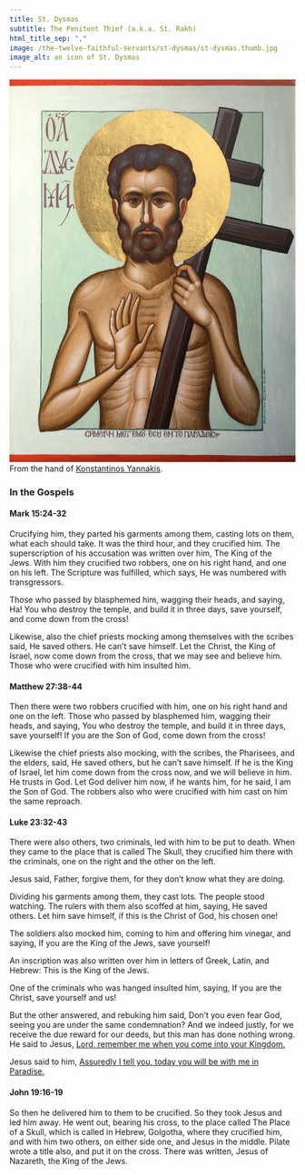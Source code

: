 ```yaml
---
title: St. Dysmas
subtitle: The Penitent Thief (a.k.a. St. Rakh)
html_title_sep: ","
image: /the-twelve-faithful-servants/st-dysmas/st-dysmas.thumb.jpg
image_alt: an icon of St. Dysmas
---
```


<a href="st-dysmas.jpg">
  <img src="st-dysmas.small.jpg" alt="St. Dysmas, the penitent thief">
</a>
<div class="caption">From the hand of <a
href="https://www.facebook.com/konstantinos.yannakis">Konstantinos Yannakis</a>.</div>

### In the Gospels

#### Mark 15:24-32

Crucifying him, they parted his garments among them, casting lots on them, what
each should take. It was the third hour, and they crucified him. The
superscription of his accusation was written over him, The King of the Jews.
With him they crucified two robbers, one on his right hand, and one on his
left. The Scripture was fulfilled, which says, He was numbered with
transgressors.

Those who passed by blasphemed him, wagging their heads, and saying, Ha! You
who destroy the temple, and build it in three days, save yourself, and come
down from the cross!

Likewise, also the chief priests mocking among themselves with the scribes
said, He saved others. He can’t save himself. Let the Christ, the King of
Israel, now come down from the cross, that we may see and believe him. Those
who were crucified with him insulted him.

#### Matthew 27:38-44

Then there were two robbers crucified with him, one on his right hand and one
on the left. Those who passed by blasphemed him, wagging their heads, and
saying, You who destroy the temple, and build it in three days, save yourself!
If you are the Son of God, come down from the cross!

Likewise the chief priests also mocking, with the scribes, the Pharisees, and
the elders, said, He saved others, but he can’t save himself. If he is the King
of Israel, let him come down from the cross now, and we will believe in him. He
trusts in God. Let God deliver him now, if he wants him, for he said, I am the
Son of God. The robbers also who were crucified with him cast on him the same
reproach.

#### Luke 23:32-43

There were also others, two criminals, led with him to be put to death. When
they came to the place that is called The Skull, they crucified him there with
the criminals, one on the right and the other on the left.

Jesus said, Father, forgive them, for they don’t know what they are doing.

Dividing his garments among them, they cast lots. The people stood watching.
The rulers with them also scoffed at him, saying, He saved others. Let him save
himself, if this is the Christ of God, his chosen one!

The soldiers also mocked him, coming to him and offering him vinegar, and
saying, If you are the King of the Jews, save yourself!

An inscription was also written over him in letters of Greek, Latin, and
Hebrew: This is the King of the Jews.

One of the criminals who was hanged insulted him, saying, If you are the
Christ, save yourself and us!

But the other answered, and rebuking him said, Don’t you even fear God, seeing
you are under the same condemnation? And we indeed justly, for we receive the
due reward for our deeds, but this man has done nothing wrong. He said to
Jesus, <u class="blue">Lord, remember me when you come into your Kingdom.</u>

Jesus said to him, <u>Assuredly I tell you, today you will be with me in
Paradise.</u>

#### John 19:16-19

So then he delivered him to them to be crucified. So they took Jesus and led
him away. He went out, bearing his cross, to the place called The Place of a
Skull, which is called in Hebrew, Golgotha, where they crucified him, and with
him two others, on either side one, and Jesus in the middle. Pilate wrote a
title also, and put it on the cross. There was written, Jesus of Nazareth, the
King of the Jews.
